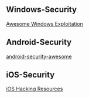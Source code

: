 ## Windows-Security

[Awesome Windows Exploitation][1]

[1]: https://github.com/enddo/awesome-windows-exploitation



## Android-Security

[android-security-awesome][2] 

[2]: https://github.com/enddo/android-security-awesome



## iOS-Security

[iOS Hacking Resources][3]

[3]: https://github.com/Siguza/ios-resources
